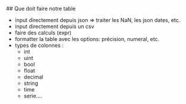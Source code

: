 ## Que doit faire notre table

- input directement depuis json => traiter les NaN, les json dates, etc.
- input directement depuis un csv
- faire des calculs (expr)
- formatter la table avec les options: précision, numeral, etc.
- types de colonnes : 
  - int
  - uint
  - bool
  - float
  - decimal
  - string
  - time
  - serie....


